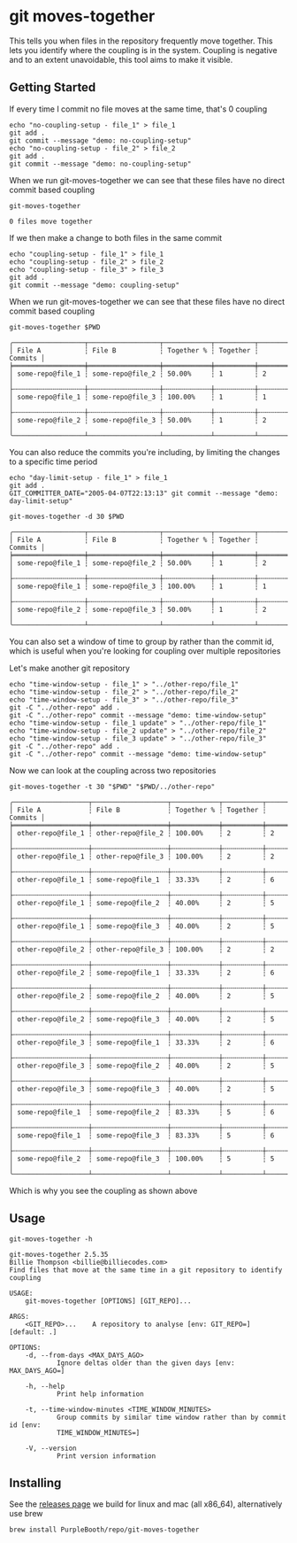 # git moves-together

This tells you when files in the repository frequently move together.
This lets you identify where the coupling is in the system. Coupling is
negative and to an extent unavoidable, this tool aims to make it
visible.

## Getting Started

If every time I commit no file moves at the same time, that's 0 coupling

``` shell,script(name="no-coupling-setup",expected_exit_code=0)
echo "no-coupling-setup - file_1" > file_1
git add .
git commit --message "demo: no-coupling-setup"
echo "no-coupling-setup - file_2" > file_2
git add .
git commit --message "demo: no-coupling-setup"
```

When we run git-moves-together we can see that these files have no
direct commit based coupling

``` shell,script(name="no-coupling",expected_exit_code=0)
git-moves-together
```

``` text,verify(script_name="no-coupling",stream=stdout)
0 files move together
```

If we then make a change to both files in the same commit

``` shell,script(name="coupling-setup",expected_exit_code=0)
echo "coupling-setup - file_1" > file_1
echo "coupling-setup - file_2" > file_2
echo "coupling-setup - file_3" > file_3
git add .
git commit --message "demo: coupling-setup"
```

When we run git-moves-together we can see that these files have no
direct commit based coupling

``` shell,script(name="coupling",expected_exit_code=0)
git-moves-together $PWD
```

``` text,verify(script_name="coupling",stream=stdout)
╭──────────────────┬──────────────────┬────────────┬──────────┬─────────╮
│ File A           ┆ File B           ┆ Together % ┆ Together ┆ Commits │
╞══════════════════╪══════════════════╪════════════╪══════════╪═════════╡
│ some-repo@file_1 ┆ some-repo@file_2 ┆ 50.00%     ┆ 1        ┆ 2       │
├╌╌╌╌╌╌╌╌╌╌╌╌╌╌╌╌╌╌┼╌╌╌╌╌╌╌╌╌╌╌╌╌╌╌╌╌╌┼╌╌╌╌╌╌╌╌╌╌╌╌┼╌╌╌╌╌╌╌╌╌╌┼╌╌╌╌╌╌╌╌╌┤
│ some-repo@file_1 ┆ some-repo@file_3 ┆ 100.00%    ┆ 1        ┆ 1       │
├╌╌╌╌╌╌╌╌╌╌╌╌╌╌╌╌╌╌┼╌╌╌╌╌╌╌╌╌╌╌╌╌╌╌╌╌╌┼╌╌╌╌╌╌╌╌╌╌╌╌┼╌╌╌╌╌╌╌╌╌╌┼╌╌╌╌╌╌╌╌╌┤
│ some-repo@file_2 ┆ some-repo@file_3 ┆ 50.00%     ┆ 1        ┆ 2       │
╰──────────────────┴──────────────────┴────────────┴──────────┴─────────╯
```

You can also reduce the commits you're including, by limiting the
changes to a specific time period

``` shell,script(name="day-limit-setup",expected_exit_code=0)
echo "day-limit-setup - file_1" > file_1
git add .
GIT_COMMITTER_DATE="2005-04-07T22:13:13" git commit --message "demo: day-limit-setup"
```

``` shell,script(name="day-limit",expected_exit_code=0)
git-moves-together -d 30 $PWD
```

``` text,verify(script_name="day-limit",stream=stdout)
╭──────────────────┬──────────────────┬────────────┬──────────┬─────────╮
│ File A           ┆ File B           ┆ Together % ┆ Together ┆ Commits │
╞══════════════════╪══════════════════╪════════════╪══════════╪═════════╡
│ some-repo@file_1 ┆ some-repo@file_2 ┆ 50.00%     ┆ 1        ┆ 2       │
├╌╌╌╌╌╌╌╌╌╌╌╌╌╌╌╌╌╌┼╌╌╌╌╌╌╌╌╌╌╌╌╌╌╌╌╌╌┼╌╌╌╌╌╌╌╌╌╌╌╌┼╌╌╌╌╌╌╌╌╌╌┼╌╌╌╌╌╌╌╌╌┤
│ some-repo@file_1 ┆ some-repo@file_3 ┆ 100.00%    ┆ 1        ┆ 1       │
├╌╌╌╌╌╌╌╌╌╌╌╌╌╌╌╌╌╌┼╌╌╌╌╌╌╌╌╌╌╌╌╌╌╌╌╌╌┼╌╌╌╌╌╌╌╌╌╌╌╌┼╌╌╌╌╌╌╌╌╌╌┼╌╌╌╌╌╌╌╌╌┤
│ some-repo@file_2 ┆ some-repo@file_3 ┆ 50.00%     ┆ 1        ┆ 2       │
╰──────────────────┴──────────────────┴────────────┴──────────┴─────────╯
```

You can also set a window of time to group by rather than the commit id,
which is useful when you're looking for coupling over multiple
repositories

Let's make another git repository

``` shell,script(name="time-windo-setup",expected_exit_code=0)
echo "time-window-setup - file_1" > "../other-repo/file_1"
echo "time-window-setup - file_2" > "../other-repo/file_2"
echo "time-window-setup - file_3" > "../other-repo/file_3"
git -C "../other-repo" add .
git -C "../other-repo" commit --message "demo: time-window-setup"
echo "time-window-setup - file_1 update" > "../other-repo/file_1"
echo "time-window-setup - file_2 update" > "../other-repo/file_2"
echo "time-window-setup - file_3 update" > "../other-repo/file_3"
git -C "../other-repo" add .
git -C "../other-repo" commit --message "demo: time-window-setup"
```

Now we can look at the coupling across two repositories

``` shell,script(name="time-window",expected_exit_code=0)
git-moves-together -t 30 "$PWD" "$PWD/../other-repo"
```

``` text,verify(script_name="time-window",stream=stdout)
╭───────────────────┬───────────────────┬────────────┬──────────┬─────────╮
│ File A            ┆ File B            ┆ Together % ┆ Together ┆ Commits │
╞═══════════════════╪═══════════════════╪════════════╪══════════╪═════════╡
│ other-repo@file_1 ┆ other-repo@file_2 ┆ 100.00%    ┆ 2        ┆ 2       │
├╌╌╌╌╌╌╌╌╌╌╌╌╌╌╌╌╌╌╌┼╌╌╌╌╌╌╌╌╌╌╌╌╌╌╌╌╌╌╌┼╌╌╌╌╌╌╌╌╌╌╌╌┼╌╌╌╌╌╌╌╌╌╌┼╌╌╌╌╌╌╌╌╌┤
│ other-repo@file_1 ┆ other-repo@file_3 ┆ 100.00%    ┆ 2        ┆ 2       │
├╌╌╌╌╌╌╌╌╌╌╌╌╌╌╌╌╌╌╌┼╌╌╌╌╌╌╌╌╌╌╌╌╌╌╌╌╌╌╌┼╌╌╌╌╌╌╌╌╌╌╌╌┼╌╌╌╌╌╌╌╌╌╌┼╌╌╌╌╌╌╌╌╌┤
│ other-repo@file_1 ┆ some-repo@file_1  ┆ 33.33%     ┆ 2        ┆ 6       │
├╌╌╌╌╌╌╌╌╌╌╌╌╌╌╌╌╌╌╌┼╌╌╌╌╌╌╌╌╌╌╌╌╌╌╌╌╌╌╌┼╌╌╌╌╌╌╌╌╌╌╌╌┼╌╌╌╌╌╌╌╌╌╌┼╌╌╌╌╌╌╌╌╌┤
│ other-repo@file_1 ┆ some-repo@file_2  ┆ 40.00%     ┆ 2        ┆ 5       │
├╌╌╌╌╌╌╌╌╌╌╌╌╌╌╌╌╌╌╌┼╌╌╌╌╌╌╌╌╌╌╌╌╌╌╌╌╌╌╌┼╌╌╌╌╌╌╌╌╌╌╌╌┼╌╌╌╌╌╌╌╌╌╌┼╌╌╌╌╌╌╌╌╌┤
│ other-repo@file_1 ┆ some-repo@file_3  ┆ 40.00%     ┆ 2        ┆ 5       │
├╌╌╌╌╌╌╌╌╌╌╌╌╌╌╌╌╌╌╌┼╌╌╌╌╌╌╌╌╌╌╌╌╌╌╌╌╌╌╌┼╌╌╌╌╌╌╌╌╌╌╌╌┼╌╌╌╌╌╌╌╌╌╌┼╌╌╌╌╌╌╌╌╌┤
│ other-repo@file_2 ┆ other-repo@file_3 ┆ 100.00%    ┆ 2        ┆ 2       │
├╌╌╌╌╌╌╌╌╌╌╌╌╌╌╌╌╌╌╌┼╌╌╌╌╌╌╌╌╌╌╌╌╌╌╌╌╌╌╌┼╌╌╌╌╌╌╌╌╌╌╌╌┼╌╌╌╌╌╌╌╌╌╌┼╌╌╌╌╌╌╌╌╌┤
│ other-repo@file_2 ┆ some-repo@file_1  ┆ 33.33%     ┆ 2        ┆ 6       │
├╌╌╌╌╌╌╌╌╌╌╌╌╌╌╌╌╌╌╌┼╌╌╌╌╌╌╌╌╌╌╌╌╌╌╌╌╌╌╌┼╌╌╌╌╌╌╌╌╌╌╌╌┼╌╌╌╌╌╌╌╌╌╌┼╌╌╌╌╌╌╌╌╌┤
│ other-repo@file_2 ┆ some-repo@file_2  ┆ 40.00%     ┆ 2        ┆ 5       │
├╌╌╌╌╌╌╌╌╌╌╌╌╌╌╌╌╌╌╌┼╌╌╌╌╌╌╌╌╌╌╌╌╌╌╌╌╌╌╌┼╌╌╌╌╌╌╌╌╌╌╌╌┼╌╌╌╌╌╌╌╌╌╌┼╌╌╌╌╌╌╌╌╌┤
│ other-repo@file_2 ┆ some-repo@file_3  ┆ 40.00%     ┆ 2        ┆ 5       │
├╌╌╌╌╌╌╌╌╌╌╌╌╌╌╌╌╌╌╌┼╌╌╌╌╌╌╌╌╌╌╌╌╌╌╌╌╌╌╌┼╌╌╌╌╌╌╌╌╌╌╌╌┼╌╌╌╌╌╌╌╌╌╌┼╌╌╌╌╌╌╌╌╌┤
│ other-repo@file_3 ┆ some-repo@file_1  ┆ 33.33%     ┆ 2        ┆ 6       │
├╌╌╌╌╌╌╌╌╌╌╌╌╌╌╌╌╌╌╌┼╌╌╌╌╌╌╌╌╌╌╌╌╌╌╌╌╌╌╌┼╌╌╌╌╌╌╌╌╌╌╌╌┼╌╌╌╌╌╌╌╌╌╌┼╌╌╌╌╌╌╌╌╌┤
│ other-repo@file_3 ┆ some-repo@file_2  ┆ 40.00%     ┆ 2        ┆ 5       │
├╌╌╌╌╌╌╌╌╌╌╌╌╌╌╌╌╌╌╌┼╌╌╌╌╌╌╌╌╌╌╌╌╌╌╌╌╌╌╌┼╌╌╌╌╌╌╌╌╌╌╌╌┼╌╌╌╌╌╌╌╌╌╌┼╌╌╌╌╌╌╌╌╌┤
│ other-repo@file_3 ┆ some-repo@file_3  ┆ 40.00%     ┆ 2        ┆ 5       │
├╌╌╌╌╌╌╌╌╌╌╌╌╌╌╌╌╌╌╌┼╌╌╌╌╌╌╌╌╌╌╌╌╌╌╌╌╌╌╌┼╌╌╌╌╌╌╌╌╌╌╌╌┼╌╌╌╌╌╌╌╌╌╌┼╌╌╌╌╌╌╌╌╌┤
│ some-repo@file_1  ┆ some-repo@file_2  ┆ 83.33%     ┆ 5        ┆ 6       │
├╌╌╌╌╌╌╌╌╌╌╌╌╌╌╌╌╌╌╌┼╌╌╌╌╌╌╌╌╌╌╌╌╌╌╌╌╌╌╌┼╌╌╌╌╌╌╌╌╌╌╌╌┼╌╌╌╌╌╌╌╌╌╌┼╌╌╌╌╌╌╌╌╌┤
│ some-repo@file_1  ┆ some-repo@file_3  ┆ 83.33%     ┆ 5        ┆ 6       │
├╌╌╌╌╌╌╌╌╌╌╌╌╌╌╌╌╌╌╌┼╌╌╌╌╌╌╌╌╌╌╌╌╌╌╌╌╌╌╌┼╌╌╌╌╌╌╌╌╌╌╌╌┼╌╌╌╌╌╌╌╌╌╌┼╌╌╌╌╌╌╌╌╌┤
│ some-repo@file_2  ┆ some-repo@file_3  ┆ 100.00%    ┆ 5        ┆ 5       │
╰───────────────────┴───────────────────┴────────────┴──────────┴─────────╯
```

Which is why you see the coupling as shown above

## Usage

``` shell,script(name="help",expected_exit_code=0)
git-moves-together -h
```

``` text,verify(script_name="help",stream=stdout)
git-moves-together 2.5.35
Billie Thompson <billie@billiecodes.com>
Find files that move at the same time in a git repository to identify coupling

USAGE:
    git-moves-together [OPTIONS] [GIT_REPO]...

ARGS:
    <GIT_REPO>...    A repository to analyse [env: GIT_REPO=] [default: .]

OPTIONS:
    -d, --from-days <MAX_DAYS_AGO>
            Ignore deltas older than the given days [env: MAX_DAYS_AGO=]

    -h, --help
            Print help information

    -t, --time-window-minutes <TIME_WINDOW_MINUTES>
            Group commits by similar time window rather than by commit id [env:
            TIME_WINDOW_MINUTES=]

    -V, --version
            Print version information
```

## Installing

See the [releases
page](https://github.com/PurpleBooth/ellipsis/releases/latest) we build
for linux and mac (all x86_64), alternatively use brew

``` shell,skip()
brew install PurpleBooth/repo/git-moves-together
```
